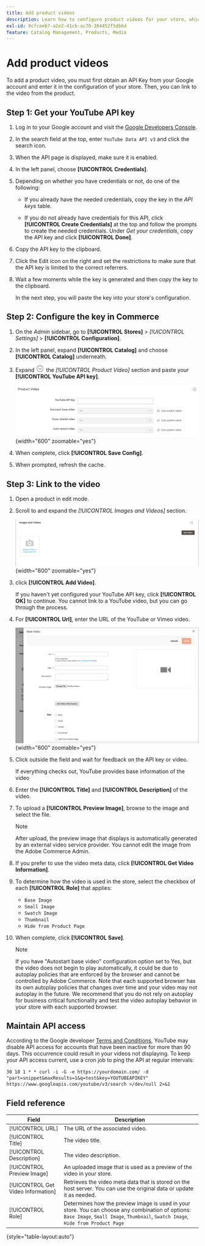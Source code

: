 ```yaml
---
title: Add product videos
description: Learn how to configure product videos for your store, which requires a YouTube data API key from a Google account, and add a video link for a product.
exl-id: 0cfcee67-a2e2-41cb-ac70-304452f5db6d
feature: Catalog Management, Products, Media
---
```

# Add product videos

To add a product video, you must first obtain an API Key from your Google account and enter it in the configuration of your store. Then, you can link to the video from the product.

## Step 1: Get your YouTube API key

1. Log in to your Google account and visit the [Google Developers Console][1].

1. In the search field at the top, enter `YouTube Data API v3` and click the search icon.

1. When the API page is displayed, make sure it is enabled.

1. In the left panel, choose **[!UICONTROL Credentials]**.

1. Depending on whether you have credentials or not, do one of the following:

   - If you already have the needed credentials, copy the key in the _API keys_ table.

   - If you do not already have credentials for this API, click **[!UICONTROL Create Credentials]**  at the top and follow the prompts to create the needed credentials. Under _Get your credentials_, copy the API key and click **[!UICONTROL Done]**.

1. Copy the API key to the clipboard.

1. Click the Edit icon on the right and set the restrictions to make sure that the API key is limited to the correct referrers.

1. Wait a few moments while the key is generated and then copy the key to the clipboard.

    In the next step, you will paste the key into your store's configuration.

## Step 2: Configure the key in Commerce

1. On the _Admin_ sidebar, go to **[!UICONTROL Stores]** > _[!UICONTROL Settings]_ > **[!UICONTROL Configuration]**.

1. In the left panel, expand **[!UICONTROL Catalog]** and choose **[!UICONTROL Catalog]** underneath.

1. Expand ![Expansion selector](../assets/icon-display-expand.png) the _[!UICONTROL Product Video]_ section and paste your **[!UICONTROL YouTube API key]**.

   ![Product Video configuration](../configuration-reference/catalog/assets/catalog-product-video.png){width="600" zoomable="yes"}

1. When complete, click **[!UICONTROL Save Config]**.

1. When prompted, refresh the cache.

## Step 3: Link to the video

1. Open a product in edit mode.

1. Scroll to and expand the _[!UICONTROL Images and Videos]_ section.

   ![Images and Videos](./assets/product-simple-images-videos.png){width="600" zoomable="yes"}

1. click **[!UICONTROL Add Video]**.

   If you haven't yet configured your YouTube API key, click **[!UICONTROL OK]** to continue. You cannot link to a YouTube video, but you can go through the process.

1. For **[!UICONTROL Url]**, enter the URL of the YouTube or Vimeo video.

   ![New video for product](./assets/product-video-add.png){width="600" zoomable="yes"}

1. Click outside the field and wait for feedback on the API key or video.

   If everything checks out, YouTube provides base information of the video

1. Enter the **[!UICONTROL Title]** and **[!UICONTROL Description]** of the video.

1. To upload a **[!UICONTROL Preview Image]**, browse to the image and select the file.

   >[!NOTE]
   >
   >After upload, the preview image that displays is automatically generated by an external video service provider. You cannot edit the image from the Adobe Commerce Admin.

1. If you prefer to use the video meta data, click **[!UICONTROL Get Video Information]**.

1. To determine how the video is used in the store, select the checkbox of each **[!UICONTROL Role]** that applies:

   - `Base Image`
   - `Small Image`
   - `Swatch Image`
   - `Thumbnail`
   - `Hide from Product Page`

1. When complete, click **[!UICONTROL Save]**.

   >[!NOTE]
   >
   >If you have "Autostart base video" configuration option set to Yes, but the video does not begin to play automatically, it could be due to autoplay policies that are enforced by the browser and cannot be controlled by Adobe Commerce.
   >Note that each supported browser has its own autoplay policies that changes over time and your video may not autoplay in the future. We recommend that you do not rely on autoplay for business critical functionality and test the video autoplay behavior in your store with each supported browser. 

## Maintain API access

According to the Google developer [Terms and Conditions], YouTube may disable API access for accounts that have been inactive for more than 90 days. This occurrence could result in your videos not displaying. To keep your API access current, use a cron job to ping the API at regular intervals:

```code
30 10 1 * * curl -i -G -e https://yourdomain.com/ -d "part=snippet&maxResults=1&q=test&key=YOUTUBEAPIKEY" https://www.googleapis.com/youtube/v3/search >/dev/null 2>&1
```

## Field reference

|Field|Description|
|--- |--- |
|[!UICONTROL URL]|The URL of the associated video.|
|[!UICONTROL Title]|The video title.|
|[!UICONTROL Description]|The video description.|
|[!UICONTROL Preview Image]|An uploaded image that is used as a preview of the video in your store.|
|[!UICONTROL Get Video Information]|Retrieves the video meta data that is stored on the host server. You can use the original data or update it as needed.|
|[!UICONTROL Role]|Determines how the preview image is used in your store. You can choose any combination of options: `Base Image`, `Small Image`, `Thumbnail`, `Swatch Image`, `Hide from Product Page`|

{style="table-layout:auto"}

[1]: https://console.developers.google.com/
[Terms and Conditions]: https://developers.google.com/youtube/terms/developer-policies#d.-accessing-youtube-api-services
